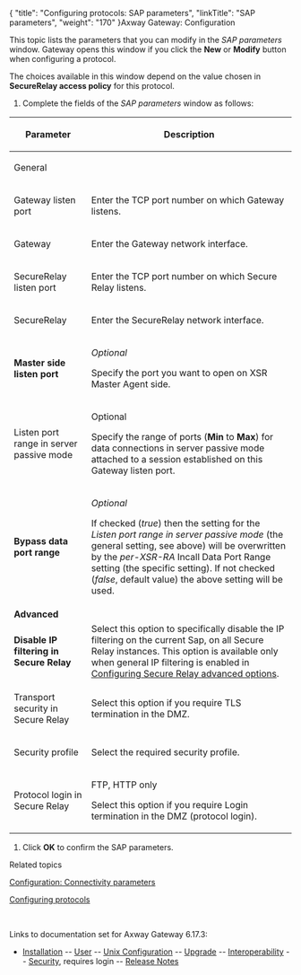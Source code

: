 {
    "title": "Configuring protocols: SAP parameters",
    "linkTitle": "SAP parameters",
    "weight": "170"
}<span class="mc-variable axway_variables.Component_Long_Name variable">Axway Gateway</span>: Configuration

This topic lists the parameters that you can modify in the <span style="font-style: italic;">SAP parameters</span> window. Gateway opens this window if you click the <span style="font-weight: bold;">New</span> or <span style="font-weight: bold;">Modify</span> button when configuring a protocol.

The choices available in this window depend on the value chosen in <span style="font-weight: bold;">SecureRelay access policy</span> for this protocol.

1.  Complete the fields of the <span style="font-style: italic;">SAP parameters</span> window as follows:

<table>
         
         
         
   
   <thead>
      <tr>
<th class="HeadE-Column1-Header1"><p>Parameter</p>         </th>
<th class="HeadD-Column1-Header1"><p>Description</p>         </th>
      </tr>
   </thead>
   <tbody>
      <tr>
         <td><p>General</p>         </td>
      </tr>
      <tr>
         <td><p>Gateway listen port</p>         </td>
         <td><p>Enter the TCP port number on which Gateway listens.</p>         </td>
      </tr>
      <tr>
         <td><p>Gateway</p>         </td>
         <td><p>Enter the Gateway network interface.</p>         </td>
      </tr>
      <tr>
         <td><p>SecureRelay listen port</p>         </td>
         <td><p>Enter the TCP port number on which Secure Relay listens.</p>         </td>
      </tr>
      <tr>
         <td><p>SecureRelay</p>         </td>
         <td><p>Enter the SecureRelay network interface.</p>         </td>
      </tr>
      <tr>
         <td><strong>Master side listen port</strong>         </td>
         <td><p><em>Optional</em></p>
<p>Specify the port you want to open on XSR Master Agent side.</p>         </td>
      </tr>
      <tr>
         <td><p>Listen port range in server passive mode</p>         </td>
         <td><p>Optional</p>
<p>Specify the range of ports (<span style="font-weight: bold;">Min</span> to <span style="font-weight: bold;">Max</span>) for data connections in server passive mode attached to a session established on this Gateway listen port.</p>         </td>
      </tr>
      <tr>
         <td><strong>Bypass data port range</strong>         </td>
         <td><p><em>Optional</em></p>
<p>If checked (<em>true</em>) then the setting for the <em>Listen port range in server passive mode</em> (the general setting, see above) will be overwritten by the <em>per-XSR-RA</em> Incall Data Port Range setting (the specific setting). If not checked (<em>false</em>, default value) the above setting will be used.</p>         </td>
      </tr>
      <tr>
         <td><strong>Advanced</strong>         </td>
      </tr>
      <tr>
         <td><strong>Disable IP filtering in <span class="mc-variable suite_variables.SecureRelayName variable">Secure Relay</span></strong>         </td>
         <td>Select this option to specifically disable the IP filtering on the current Sap, on all <span class="mc-variable suite_variables.SecureRelayName variable">Secure Relay</span> instances.
This option is available only when general IP filtering is enabled in <a href="../../../../gateway_securityguide/managing_security_start_here/config_secure_relay_adv_options" class="MCXref xref">Configuring Secure Relay advanced options</a>.         </td>
      </tr>
      <tr>
         <td><p>Transport security in <span class="mc-variable suite_variables.SecureRelayName variable">Secure Relay</span></p>         </td>
         <td><p>Select this option if you require TLS termination in the DMZ.</p>         </td>
      </tr>
      <tr>
         <td><p>Security profile</p>         </td>
         <td><p>Select the required security profile.</p>         </td>
      </tr>
      <tr>
         <td><p>Protocol login in <span class="mc-variable suite_variables.SecureRelayName variable">Secure Relay</span></p>         </td>
         <td><p>FTP, HTTP only</p>
<p>Select this option if you require Login termination in the DMZ (protocol login).</p>         </td>
      </tr>
   </tbody>
</table>

1.  Click <span style="font-weight: bold;">OK</span> to confirm the SAP parameters.

Related topics

[Configuration: Connectivity parameters](../../config_connectivity_paras#olh_connectivity_Secure_Relay)

[Configuring protocols](../config_protocols)

 

Links to documentation set for Axway Gateway <span class="mc-variable axway_variables.Release_Number variable">6.17.3</span>:

-   [Installation](#) -- [User](#) -- [Unix Configuration](#) -- [Upgrade](#) -- [Interoperability](#) -- [Security](#), requires login -- [Release Notes](#)
